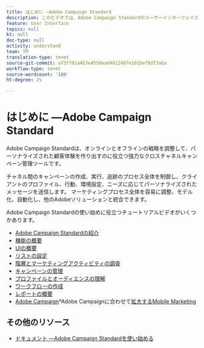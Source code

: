 ```yaml
---
title: はじめに —Adobe Campaign Standard
description: このビデオでは、Adobe Campaign Standardのユーザーインターフェイス、主な機能、およびコア機能の概要を説明します。
feature: User Interface
topics: null
kt: null
doc-type: null
activity: understand
team: TM
translation-type: tm+mt
source-git-commit: a75ff01a4b3e4550ead4612407e101bef8df3aba
workflow-type: tm+mt
source-wordcount: '180'
ht-degree: 2%

---
```



# はじめに —Adobe Campaign Standard

Adobe Campaign Standardは、オンラインとオフラインの戦略を調整して、パーソナライズされた顧客体験を作り出すのに役立つ強力なクロスチャネルキャンペーン管理ツールです。

チャネル間のキャンペーンの作成、実行、追跡のプロセス全体を制御し、クライアントのプロファイル、行動、環境設定、ニーズに応じてパーソナライズされたメッセージを送信します。 マーケティングプロセス全体を容易に調整、モデル化、自動化し、他のAdobeソリューションと統合できます。

Adobe Campaign Standardの使い始めに役立つチュートリアルビデオがいくつかあります。

* [Adobe Campaign Standardの紹介](/help/getting-started/adobe-campaign-standard-introduction.md)
* [機能の概要](/help/getting-started/functional-overview.md)
* [UIの概要](/help/getting-started/getting-started-with-the-ui.md)
* [リストの設定](/help/getting-started/configure-a-list.md)
* [階層とマーケティングアクティビティの調査](/help/getting-started/explore-hierarchy-and-marketing-activities.md)
* [キャンペーンの管理](/help/getting-started/managing-campaigns.md)
* [プロファイルとオーディエンスの理解](/help/getting-started/understanding-profiles-and-audiences.md)
* [ワークフローの作成](/help/managing-processes-and-data/create-workflow.md)
* [レポートの概要](/help/getting-started/reporting-with-adobe-campaign-introduction.md)
* [Adobe Campaign](/help/getting-started/mobile-marketing-with-adobe-campaign.md)*Adobe Campaignに合わせて[拡大するMobile Marketing](/help/getting-started/growing-with-adobe-campaign.md)

## その他のリソース

* [ドキュメント —Adobe Campaign Standardを使い始める](https://docs.adobe.com/content/help/en/campaign-standard/using/getting-started/about-campaign-standard.html)
